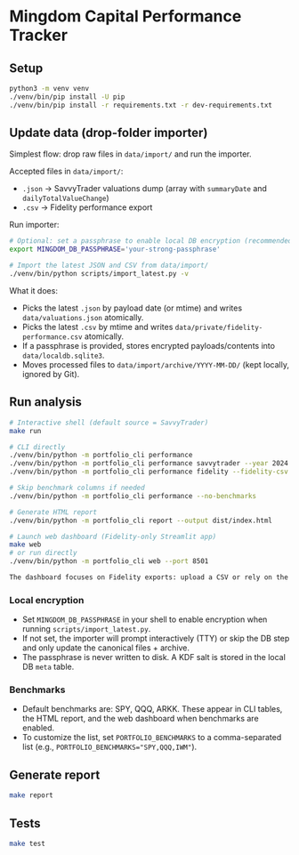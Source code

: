 # Mingdom Capital Performance Tracker

## Setup

```bash
python3 -m venv venv
./venv/bin/pip install -U pip
./venv/bin/pip install -r requirements.txt -r dev-requirements.txt
```

## Update data (drop-folder importer)

Simplest flow: drop raw files in `data/import/` and run the importer.

Accepted files in `data/import/`:
- `.json` → SavvyTrader valuations dump (array with `summaryDate` and `dailyTotalValueChange`)
- `.csv` → Fidelity performance export

Run importer:

```bash
# Optional: set a passphrase to enable local DB encryption (recommended)
export MINGDOM_DB_PASSPHRASE='your-strong-passphrase'

# Import the latest JSON and CSV from data/import/
./venv/bin/python scripts/import_latest.py -v
```

What it does:
- Picks the latest `.json` by payload date (or mtime) and writes `data/valuations.json` atomically.
- Picks the latest `.csv` by mtime and writes `data/private/fidelity-performance.csv` atomically.
- If a passphrase is provided, stores encrypted payloads/contents into `data/localdb.sqlite3`.
- Moves processed files to `data/import/archive/YYYY-MM-DD/` (kept locally, ignored by Git).

## Run analysis

```bash
# Interactive shell (default source = SavvyTrader)
make run

# CLI directly
./venv/bin/python -m portfolio_cli performance
./venv/bin/python -m portfolio_cli performance savvytrader --year 2024
./venv/bin/python -m portfolio_cli performance fidelity --fidelity-csv data/private/fidelity-performance.csv

# Skip benchmark columns if needed
./venv/bin/python -m portfolio_cli performance --no-benchmarks

# Generate HTML report
./venv/bin/python -m portfolio_cli report --output dist/index.html

# Launch web dashboard (Fidelity-only Streamlit app)
make web
# or run directly
./venv/bin/python -m portfolio_cli web --port 8501

The dashboard focuses on Fidelity exports: upload a CSV or rely on the fallback path shown in the UI. SavvyTrader data remains available through the CLI commands above.
```

### Local encryption

- Set `MINGDOM_DB_PASSPHRASE` in your shell to enable encryption when running `scripts/import_latest.py`.
- If not set, the importer will prompt interactively (TTY) or skip the DB step and only update the canonical files + archive.
- The passphrase is never written to disk. A KDF salt is stored in the local DB `meta` table.

### Benchmarks

- Default benchmarks are: SPY, QQQ, ARKK. These appear in CLI tables, the HTML report, and the web dashboard when benchmarks are enabled.
- To customize the list, set `PORTFOLIO_BENCHMARKS` to a comma-separated list (e.g., `PORTFOLIO_BENCHMARKS="SPY,QQQ,IWM"`).

## Generate report

```bash
make report
```

## Tests

```bash
make test
```
